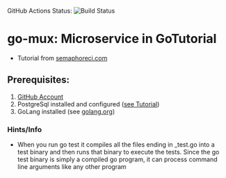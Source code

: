 GitHub Actions Status: ![Build Status](https://github.com/gedlbauer/go-mux/actions/workflows/go.yml/badge.svg)

# go-mux: Microservice in GoTutorial

- Tutorial from [semaphoreci.com](https://semaphoreci.com/community/tutorials/building-and-testing-a-rest-api-in-go-with-gorilla-mux-and-postgresql)

## Prerequisites:
1. [GitHub Account](https://github.com)
2. PostgreSql installed and configured ([see Tutorial](https://www.codementor.io/@engineerapart/getting-started-with-postgresql-on-mac-osx-are8jcopb))
3. GoLang installed (see [golang.org](https://golang.org))


### Hints/Info
- When you run go test it compiles all the files ending in _test.go into a test binary and then runs that binary to execute the tests. Since the go test binary is simply a compiled go program, it can process command line arguments like any other program
